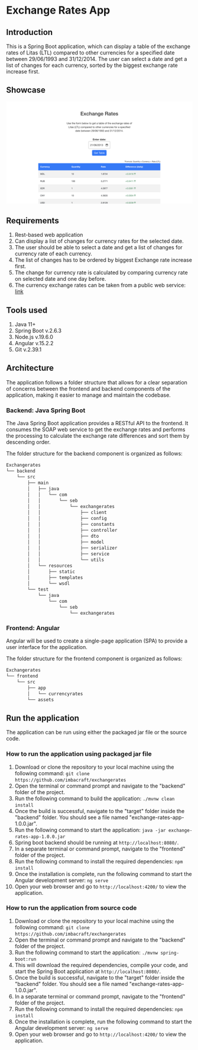 # Exchange Rates App

## Introduction

This is a Spring Boot application, which can display a table of the exchange rates of Litas (LTL) compared to other currencies for a specified date between 29/06/1993 and 31/12/2014.
The user can select a date and get a list of changes for each currency, sorted by the biggest exchange rate increase first.

## Showcase

![showcase](./showcase.png)

## Requirements

1. Rest-based web application
2. Can display a list of changes for currency rates for the selected date.
3. The user should be able to select a date and get a list of changes for currency rate of each currency.
4. The list of changes has to be ordered by biggest Exchange rate increase first.
5. The change for currency rate is calculated by comparing currency rate on selected date and one day before.
6. The currency exchange rates can be taken from a public web service:
   [link](http://www.lb.lt/webservices/ExchangeRates/ExchangeRates.asmx?op=getExchangeRatesByDate)

## Tools used

1. Java 11+
2. Spring Boot v.2.6.3
3. Node.js v.19.6.0
4. Angular v.15.2.2
5. Git v.2.39.1

## Architecture

The application follows a folder structure that allows for a clear separation of concerns between the frontend and backend components of the application, making it easier to manage and maintain the codebase.

### Backend: Java Spring Boot

The Java Spring Boot application provides a RESTful API to the frontend.
It consumes the SOAP web service to get the exchange rates and performs the processing to calculate the exchange rate differences and sort them by descending order.

The folder structure for the backend component is organized as follows:

```
Exchangerates
└── backend
    └── src
        ├── main
        │   ├── java
        │   │   └── com
        │   │       └── seb
        │   │           └── exchangerates
        │   │               ├── client
        │   │               ├── config
        │   │               ├── constants
        │   │               ├── controller
        │   │               ├── dto
        │   │               ├── model
        │   │               ├── serializer
        │   │               ├── service
        │   │               └── utils
        │   └── resources
        │       ├── static
        │       ├── templates
        │       └── wsdl
        └── test
            └── java
                └── com
                    └── seb
                        └── exchangerates
```

### Frontend: Angular

Angular will be used to create a single-page application (SPA) to provide a user interface for the application.

The folder structure for the frontend component is organized as follows:

```
Exchangerates
└── frontend
    └── src
        ├── app
        │   └── currencyrates
        └── assets
```

## Run the application

The application can be run using either the packaged jar file or the source code.

### How to run the application using packaged jar file

1. Download or clone the repository to your local machine using the following command:
`git clone https://github.com/imbacraft/exchangerates`
2. Open the terminal or command prompt and navigate to the "backend" folder of the project.
3. Run the following command to build the application:
`./mvnw clean install`
4. Once the build is successful, navigate to the "target" folder inside the "backend" folder. You should see a file named "exchange-rates-app-1.0.0.jar".
5. Run the following command to start the application:
`java -jar exchange-rates-app-1.0.0.jar`
6. Spring boot backend should be running at `http://localhost:8080/`.
7. In a separate terminal or command prompt, navigate to the "frontend" folder of the project.
8. Run the following command to install the required dependencies:
`npm install`
9. Once the installation is complete, run the following command to start the Angular development server:
`ng serve`
10. Open your web browser and go to `http://localhost:4200/` to view the application.

### How to run the application from source code

1. Download or clone the repository to your local machine using the following command:
`git clone https://github.com/imbacraft/exchangerates`
2. Open the terminal or command prompt and navigate to the "backend" folder of the project.
3. Run the following command to start the application:
`./mvnw spring-boot:run`
4. This will download the required dependencies, compile your code, and start the Spring Boot application at `http://localhost:8080/`.
5. Once the build is successful, navigate to the "target" folder inside the "backend" folder. You should see a file named "exchange-rates-app-1.0.0.jar".
6. In a separate terminal or command prompt, navigate to the "frontend" folder of the project.
7. Run the following command to install the required dependencies:
`npm install`
8. Once the installation is complete, run the following command to start the Angular development server:
`ng serve`
9. Open your web browser and go to `http://localhost:4200/` to view the application.
